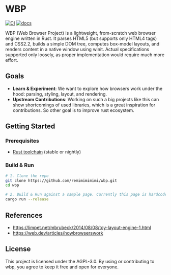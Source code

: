# WBP

[![CI](https://github.com/remimimimimi/wbp/actions/workflows/ci.yml/badge.svg)](https://github.com/remimimimimi/wbp/actions/workflows/ci.yml)
[![docs](https://img.shields.io/github/actions/workflow/status/remimimimimi/wbp/documentation.yml?branch=main&label=docs)](https://remimimimimi.github.io/wbp/wbp/index.html)


WBP (Web Browser Project) is a lightweight, from-scratch web browser engine written in Rust. It parses HTML5 (but supports only HTML4 tags) and CSS2.2, builds a simple DOM tree, computes box-model layouts, and renders content in a native window using winit. Actual specifications supported only loosely, as proper implementation would require much more effort. 

## Goals

- **Learn & Experiment**: We want to explore how browsers work under the hood: parsing, styling, layout, and rendering.
- **Upstream Contributions**: Working on such a big projects like this can show shortcomings of used libraries, which is a great inspiration for contributions. So other goal is to improve rust ecosystem.

## Getting Started

### Prerequisites

- [Rust toolchain](https://rustup.rs/) (stable or nightly)

### Build & Run

```bash
# 1. Clone the repo
git clone https://github.com/remimimimimi/wbp.git
cd wbp

# 2. Build & Run against a sample page. Currently this page is hardcoded to the wbp/test.{html,css}.
cargo run --release
```

## References

- https://limpet.net/mbrubeck/2014/08/08/toy-layout-engine-1.html
- https://web.dev/articles/howbrowserswork

## License

This project is licensed under the AGPL-3.0. By using or contributing to wbp, you agree to keep it free and open for everyone.
